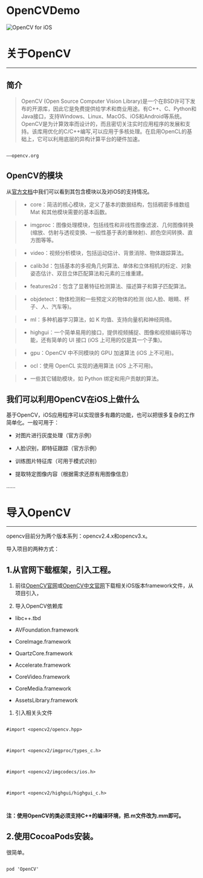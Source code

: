 # OpenCVDemo

![OpenCV for iOS](http://upload-images.jianshu.io/upload_images/2251123-b1539f93bb74b474.jpeg?imageMogr2/auto-orient/strip%7CimageView2/2/w/1240)

# 关于OpenCV

------

## 简介

> OpenCV (Open Source Computer Vision Library)是一个在BSD许可下发布的开源库，因此它是免费提供给学术和商业用途。有C++、C、Python和Java接口，支持Windows、Linux、MacOS、iOS和Android等系统。OpenCV是为计算效率而设计的，而且密切关注实时应用程序的发展和支持。该库用优化的C/C++编写,可以应用于多核处理。在启用OpenCL的基础上，它可以利用底层的异构计算平台的硬件加速。

                                                                                        ——opencv.org

## OpenCV的模块

从[官方文档]([http://docs.opencv.org/2.4/modules/core/doc/intro.html)中我们可以看到其包含模块以及对iOS的支持情况。

>* core：简洁的核心模块，定义了基本的数据结构，包括稠密多维数组 Mat 和其他模块需要的基本函数。

>* imgproc：图像处理模块，包括线性和非线性图像滤波、几何图像转换 (缩放、仿射与透视变换、一般性基于表的重映射)、颜色空间转换、直方图等等。

 >* video：视频分析模块，包括运动估计、背景消除、物体跟踪算法。

>* calib3d：包括基本的多视角几何算法、单体和立体相机的标定、对象姿态估计、双目立体匹配算法和元素的三维重建。

>* features2d：包含了显著特征检测算法、描述算子和算子匹配算法。

>* objdetect：物体检测和一些预定义的物体的检测 (如人脸、眼睛、杯子、人、汽车等)。

>* ml：多种机器学习算法，如 K 均值、支持向量机和神经网络。

>* highgui：一个简单易用的接口，提供视频捕捉、图像和视频编码等功能，还有简单的 UI 接口 (iOS 上可用的仅是其一个子集)。

>* gpu：OpenCV 中不同模块的 GPU 加速算法 (iOS 上不可用)。

>* ocl：使用 OpenCL 实现的通用算法 (iOS 上不可用)。

>* 一些其它辅助模块，如 Python 绑定和用户贡献的算法。





## 我们可以利用OpenCV在iOS上做什么

基于OpenCV，iOS应用程序可以实现很多有趣的功能，也可以把很多复杂的工作简单化。一般可用于：

  * 对图片进行灰度处理（官方示例）

  * 人脸识别，即特征跟踪（官方示例）

  * 训练图片特征库（可用于模式识别）

  * 提取特定图像内容（根据需求还原有用图像信息）

…… 



# 导入OpenCV

------

opencv目前分为两个版本系列：opencv2.4.x和opencv3.x。

导入项目的两种方式：

## 1.从官网下载框架，引入工程。

1. 前往[OpenCV官网](http://opencv.org)或[OpenCV中文官网](http://opencv.org.cn)下载相关iOS版本framework文件，从项目引入，

1. 导入OpenCV依赖库

  * libc++.tbd

  * AVFoundation.framework

  * CoreImage.framework

  * QuartzCore.framework

  * Accelerate.framework

  * CoreVideo.framework

  * CoreMedia.framework

  * AssetsLibrary.framework



1. 引入相关头文件

```

#import <opencv2/opencv.hpp>



#import <opencv2/imgproc/types_c.h>



#import <opencv2/imgcodecs/ios.h>



#import <opencv2/highgui/highgui_c.h>



```

**注：使用OpenCV的类必须支持C++的编译环境，把.m文件改为.mm即可。**

## 2.使用CocoaPods安装。

很简单。

```

pod 'OpenCV'

```
